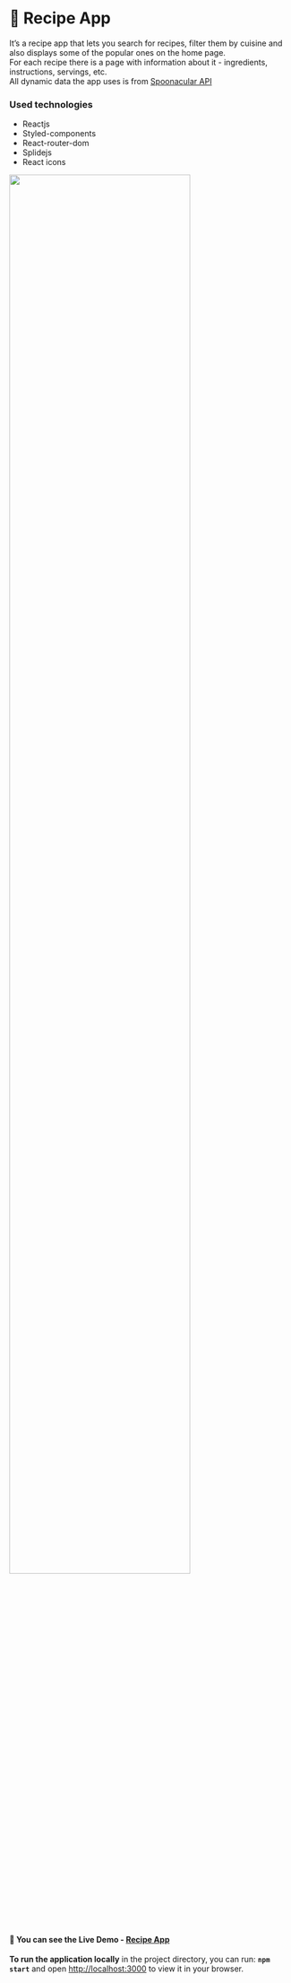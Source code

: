 # 🥘 Recipe App
It’s a recipe app that lets you search for recipes, filter them by cuisine and also displays some of the popular ones on the home page.\
For each recipe there is a page with information about it - ingredients, instructions, servings, etc.\
All dynamic data the app uses is from [Spoonacular API](https://spoonacular.com/food-api)

### Used technologies
- Reactjs
- Styled-components
- React-router-dom 
- Splidejs
- React icons

<img src="https://user-images.githubusercontent.com/44364396/190129652-748f2562-fa4d-47dd-a0d0-5c7bb806eac6.png" width=80%>

#### 🔗 You can see the Live Demo - [Recipe App](https://recipe-app-margaritageorgieva.vercel.app/)

**To run the application locally** in the project directory, you can run: **`npm start`** and open [http://localhost:3000](http://localhost:3000) to view it in your browser.
